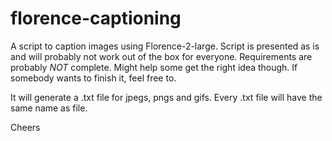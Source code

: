 ﻿# florence-captioning

A script to caption images using Florence-2-large.
Script is presented as is and will probably not work out of the box for everyone. Requirements are probably *NOT* complete.
Might help some get the right idea though. If somebody wants to finish it, feel free to.

It will generate a .txt file for jpegs, pngs and gifs.
Every .txt file will have the same name as file.

Cheers
